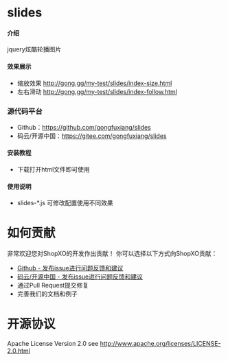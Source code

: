 # slides

#### 介绍
jquery炫酷轮播图片

#### 效果展示
* 缩放效果 http://gong.gg/my-test/slides/index-size.html
* 左右滑动 http://gong.gg/my-test/slides/index-follow.html

### 源代码平台
* Github：https://github.com/gongfuxiang/slides
* 码云/开源中国：https://gitee.com/gongfuxiang/slides

#### 安装教程
* 下载打开html文件即可使用

#### 使用说明
* slides-*.js 可修改配置使用不同效果

# 如何贡献
非常欢迎您对ShopXO的开发作出贡献！
你可以选择以下方式向ShopXO贡献：
- [Github - 发布issue进行问题反馈和建议](https://github.com/gongfuxiang/slides/pulls)
- [码云/开源中国 - 发布issue进行问题反馈和建议](https://gitee.com/gongfuxiang/slides/pulls)
- 通过Pull Request提交修复
- 完善我们的文档和例子

# 开源协议
Apache License Version 2.0 see http://www.apache.org/licenses/LICENSE-2.0.html